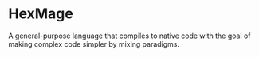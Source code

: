 # HexMage
A general-purpose language that compiles to native code with the goal of making complex code simpler by mixing paradigms.

